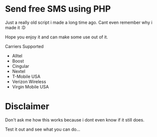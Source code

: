 # Send free SMS using PHP 

Just a really old script i made a long time ago. Cant even remember why i made it :D 

Hope you enjoy it and can make some use out of it.

Carriers Supported
- Alltel
- Boost
- Cingular
- Nextel
- T-Mobile USA
- Verizon Wireless
- Virgin Mobile USA

# Disclaimer
Don't ask me how this works because i dont even know if it still does.

Test it out and see what you can do...
